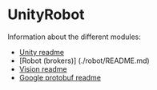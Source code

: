 # UnityRobot

Information about the different modules:
- [Unity readme](./Unity/RobotMaster/README.md) 
- [Robot (brokers)] (./robot/README.md)
- [Vision readme](./Unity/Vision/README.md)
- [Google protobuf readme](proto/README.md)
